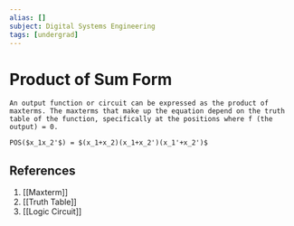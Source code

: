 ```yaml
---
alias: []
subject: Digital Systems Engineering
tags: [undergrad]
---
```

# Product of Sum Form


```ad-note
An output function or circuit can be expressed as the product of maxterms. The maxterms that make up the equation depend on the truth table of the function, specifically at the positions where f (the output) = 0.
```
```ad-example
POS($x_1x_2'$) = $(x_1+x_2)(x_1+x_2')(x_1'+x_2')$
```

## References
1. [[Maxterm]]
2. [[Truth Table]]
3. [[Logic Circuit]]